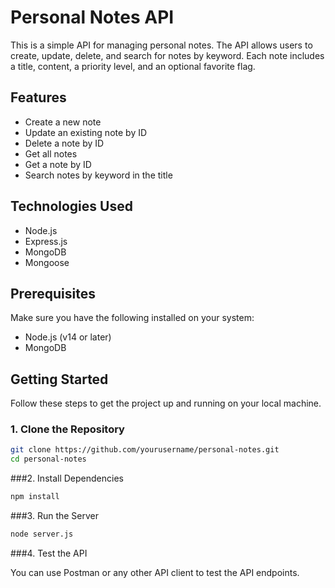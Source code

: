 # Personal Notes API

This is a simple API for managing personal notes. The API allows users to create, update, delete, and search for notes by keyword. Each note includes a title, content, a priority level, and an optional favorite flag.

## Features

- Create a new note
- Update an existing note by ID
- Delete a note by ID
- Get all notes
- Get a note by ID
- Search notes by keyword in the title

## Technologies Used

- Node.js
- Express.js
- MongoDB
- Mongoose

## Prerequisites

Make sure you have the following installed on your system:

- Node.js (v14 or later)
- MongoDB

## Getting Started

Follow these steps to get the project up and running on your local machine.

### 1. Clone the Repository

```bash
git clone https://github.com/yourusername/personal-notes.git
cd personal-notes
```
###2. Install Dependencies
```bash
npm install
```
###3. Run the Server
```bash
node server.js
```
###4. Test the API

You can use Postman or any other API client to test the API endpoints.

